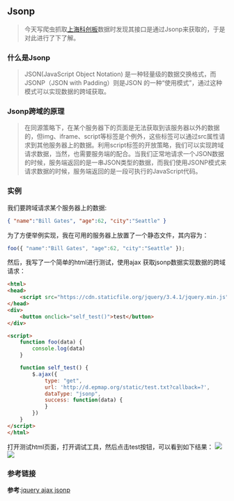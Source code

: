 ## Jsonp
>今天写爬虫抓取[上海科创板](http://kcb.sse.com.cn/disclosure/)数据时发现其接口是通过Jsonp来获取的，于是对此进行了下了解。
### 什么是Jsonp
>JSON(JavaScript Object Notation) 是一种轻量级的数据交换格式，而JSONP（JSON with Padding）则是JSON 的一种“使用模式”，通过这种模式可以实现数据的跨域获取。
### Jsonp跨域的原理
>在同源策略下，在某个服务器下的页面是无法获取到该服务器以外的数据的，但img、iframe、script等标签是个例外，这些标签可以通过src属性请求到其他服务器上的数据。利用script标签的开放策略，我们可以实现跨域请求数据，当然，也需要服务端的配合。当我们正常地请求一个JSON数据的时候，服务端返回的是一串JSON类型的数据，而我们使用JSONP模式来请求数据的时候，服务端返回的是一段可执行的JavaScript代码。
### 实例
我们要跨域请求某个服务器上的数据:
``` json
{ "name":"Bill Gates", "age":62, "city":"Seattle" }
```
为了方便举例实现，我在可用的服务器上放置了一个静态文件，其内容为：
```JavaScript
foo({ "name":"Bill Gates", "age":62, "city":"Seattle" });
```
然后，我写了一个简单的html进行测试，使用ajax 获取jsonp数据实现数据的跨域请求：
```html
<html>
<head>
	<script src="https://cdn.staticfile.org/jquery/3.4.1/jquery.min.js"></script>
</head>
<div>
	<button onclick="self_test()">test</button>
</div>

<script>
	function foo(data) {
		console.log(data)
	}

	function self_test() {
		$.ajax({
			type: "get",
			url: 'http://d.epmap.org/static/test.txt?callback=?',
			dataType: "jsonp",
			success: function(data) {
			}
		})
	}
</script>
</html>
```
打开测试html页面，打开调试工具，然后点击test按钮，可以看到如下结果：
![](https://raw.githubusercontent.com/liangpinglk/note/master/picture/jsonp/console_result.png)
![](https://raw.githubusercontent.com/liangpinglk/note/master/picture/jsonp/request_info.png)
### 参考链接
**参考**:[jquery ajax jsonp](https://www.w3cschool.cn/json/4z2r1plk.html)
